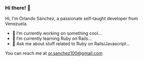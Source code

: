 ### Hi there! 👋

Hi, I'm Orlando Sánchez, a passionate self-taught developer from Venezuela.

- 🔭 I’m currently working on something cool...
- 🌱 I’m currently learning Ruby on Rails...
- 💬 Ask me about stuff related to Ruby on Rails/Javascript...

You can reach me at or.sanchez100@gmail.com
<!--
**Orlando-Sanchez/Orlando-Sanchez** is a ✨ _special_ ✨ repository because its `README.md` (this file) appears on your GitHub profile.
-->
